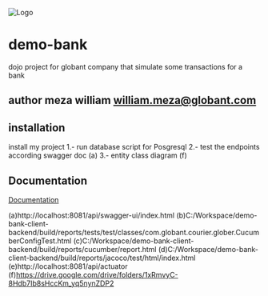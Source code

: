 
![Logo](https://www.globant.com/themes/custom/globant_corp_theme/images/2019/globant-logo-dark.svg)


# demo-bank

dojo project for globant company that simulate some transactions for a bank



## author meza william william.meza@globant.com
## installation
install my project 
1.- run database script for Posgresql
2.- test the endpoints according swagger doc (a)
3.- entity class diagram (f)

## Documentation

[Documentation](https://linktodocumentation)


(a)http://localhost:8081/api/swagger-ui/index.html
(b)C:/Workspace/demo-bank-client-backend/build/reports/tests/test/classes/com.globant.courier.glober.CucumberConfigTest.html
(c)C:/Workspace/demo-bank-client-backend/build/reports/cucumber/report.html
(d)C:/Workspace/demo-bank-client-backend/build/reports/jacoco/test/html/index.html
(e)http://localhost:8081/api/actuator
(f)https://drive.google.com/drive/folders/1xRmvyC-8Hdb7Ib8sHccKm_yq5nynZDP2
